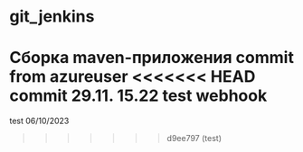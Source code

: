 # git_jenkins
Сборка maven-приложения
commit from azureuser
<<<<<<< HEAD
commit 29.11. 15.22
test webhook 
=======
test 06/10/2023
>>>>>>> d9ee797 (test)
